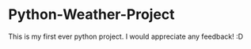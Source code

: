# Python-Weather-Project
This is my first ever python project. I would appreciate any feedback!  :D
